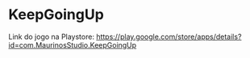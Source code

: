 # KeepGoingUp
Link do jogo na Playstore:
https://play.google.com/store/apps/details?id=com.MaurinosStudio.KeepGoingUp
